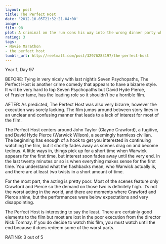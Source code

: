 ```yaml
---
layout: post
title: The Perfect Host
date: '2012-10-05T21:32:21-04:00'
image: 
film: 98
plot: A criminal on the run cons his way into the wrong dinner party where the host is anything but ordinary.
rating: 3
tags:
- Movie Marathon
- the perfect host
tumblr_url: http://reelmatt.com/post/32976283197/the-perfect-host
---
```


Year 1, Day 97

BEFORE: Tying in very nicely with last night’s Seven Psychopaths, The Perfect Host is another crime comedy that appears to have a bizarre style. It will be very hard to top Seven Psychopaths but David Hyde Pierce, of Frasier fame, has the leading role so it shouldn’t be a horrible film.

AFTER: As predicted, The Perfect Host was also very bizarre, however the execution was sorely lacking. The film jumps around between story lines in an unclear and confusing manner that leads to a lack of interest for most of the film.

The Perfect Host centers around John Taylor (Clayne Crawford), a fugitive, and David Hyde Pierce (Warwick Wilson), a seemingly harmless civilian. The beginning has enough of a hook to get you interested in continuing watching the film, but it shortly fades away as scenes drag on and become tedious. A little ways in, things pick up for a short time when Warwick appears for the first time, but interest soon fades away until the very end. In the last twenty minutes or so is when everything makes sense for the first time. You understand what the flashbacks mean, who Warwick actually is, and there are at least two twists in a short amount of time.

For the most part, the acting is pretty poor. Most of the scenes feature only Crawford and Pierce so the demand on those two is definitely high. It’s not the worst acting in the world, and there are moments where Crawford and Pierce shine, but the performances were below expectations and very disappointing.

The Perfect Host is interesting to say the least. There are certainly good elements to the film but most are lost in the poor execution from the director Nick Tomnay. If you do decide to watch this film, you must watch until the end because it does redeem some of the worst parts.

RATING: 3 out of 5
